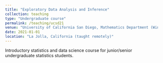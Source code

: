 ```yaml
---
title: "Exploratory Data Analysis and Inference"
collection: teaching
type: "Undergraduate course"
permalink: /teaching/ucsd21
venue: "University of California San Diego, Mathematics Department (Winter 2021)"
date: 2021-01-01
location: "La Jolla, California (taught remotely)"
---
```


Introductory statistics and data science course for junior/senior undergraduate statistics students.
